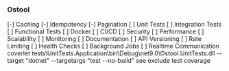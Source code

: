 ### Ostool

[-] Caching
[-] Idempotency
[-] Pagination
[ ] Unit Tests
[ ] Integration Tests
[ ] Functional Tests
[ ] Docker
[ ] CI/CD
[ ] Security
[ ] Performance
[ ] Scalability
[ ] Monitoring
[ ] Documentation
[ ] API Versioning
[ ] Rate Limiting
[ ] Health Checks
[ ] Background Jobs
[ ] Realtime Communication
coverlet tests\UnitTests.Application\bin\Debug\net9.0\Ostool.UnitTests.dll --target "dotnet" --targetargs "test --no-build"
see exclude test coverage